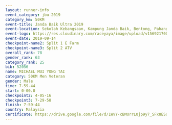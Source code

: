 ```yaml
---
layout: runner-info 
event_category: jbu-2019 
category_km: 50KM 
event-title: Janda Baik Ultra 2019
event-location: Sekolah Kebangsaan, Kampung Janda Baik, Bentong, Pahang, Malaysia 
event-logo: https://res.cloudinary.com/raceyaya/image/upload/v1569217009/logo/janda-baik_vch1pc.jpg 
event-date: 2019-09-14 
checkpoint-name2: Split 1 E Farm 
checkpoint-name3: Split 2 ATV 
overall_rank: 78
gender_rank: 63
category_rank: 25
bib: 52056
name: MICHAEL MUI YONG TAI
category: 50KM Men Veteran
gender: Male
time: 7-59-44
start: 0-00.0
checkpoint2: 4-05-16
checkpoint3: 7-29-58
finish: 7-59-44
country: Malaysia
certificate: https://drive.google.com/file/d/1WVY-cBMUrrLOjp9y7_SFx8ESspylcv80/view?usp=sharing
---
```

